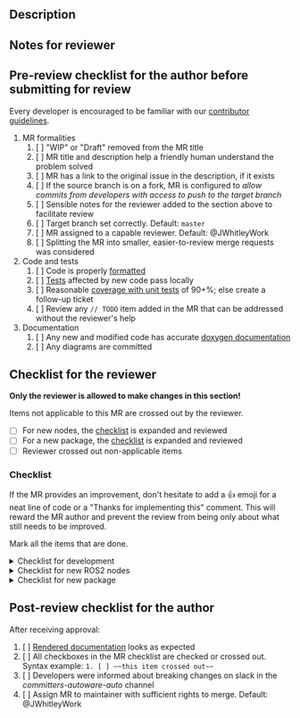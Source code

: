 ## Description
<!-- What is the high-level purpose of this merge request? Link to existing issue -->

## Notes for reviewer
<!-- Items in addition to the checklist below that the reviewer should pay special attention to. How to test the code... -->

## Pre-review checklist for the author before submitting for review

Every developer is encouraged to be familiar with our [contributor guidelines](https://autowarefoundation.gitlab.io/autoware.auto/AutowareAuto/contributor-guidelines.html).

1. MR formalities
   1. [ ] "WIP" or "Draft" removed from the MR title
   1. [ ] MR title and description help a friendly human understand the problem solved
   1. [ ] MR has a link to the original issue in the description, if it exists
   1. [ ] If the source branch is on a fork, MR is configured to *allow commits from developers with access to push to the target branch*
   1. [ ] Sensible notes for the reviewer added to the section above to facilitate review
   1. [ ] Target branch set correctly. Default: `master`
   1. [ ] MR assigned to a capable reviewer. Default: @JWhitleyWork
   1. [ ] Splitting the MR into smaller, easier-to-review merge requests was considered
1. Code and tests
   1. [ ] Code is properly [formatted](https://autowarefoundation.gitlab.io/autoware.auto/AutowareAuto/contributor-guidelines.html#contributors-guidelines-formatting)
   1. [ ] [Tests](https://autowarefoundation.gitlab.io/autoware.auto/AutowareAuto/contributor-guidelines.html#contributors-guidelines-run-tests) affected by new code pass locally
   1. [ ] Reasonable [coverage with unit tests](https://autowarefoundation.gitlab.io/autoware.auto/AutowareAuto/contributor-guidelines.html#contributors-guidelines-coverage) of 90+%; else create a follow-up ticket
   1. [ ] Review any `// TODO` item added in the MR that can be addressed without the reviewer's help
1. Documentation
   1. [ ] Any new and modified code has accurate [doxygen documentation](https://autowarefoundation.gitlab.io/autoware.auto/AutowareAuto/documentation.html#documentation-source-code)
   1. [ ] Any diagrams are committed

## Checklist for the reviewer

**Only the reviewer is allowed to make changes in this section!**

Items not applicable to this MR are crossed out by the reviewer.

- [ ] For new nodes, the [checklist](#new-node) is expanded and reviewed
- [ ] For a new package, the [checklist](#new-package) is expanded and reviewed
- [ ] Reviewer crossed out non-applicable items

### Checklist

If the MR provides an improvement, don't hesitate to add a :thumbsup: emoji for a neat line of code or a "Thanks for implementing this" comment. This will reward the MR author and prevent the review from being only about what still needs to be improved.

Mark all the items that are done.
<details>
<summary markdown="span"><a name="general">Checklist for development</a></summary>

1. Basic checks
   1. [ ] The MR title describes what is being done on the ticket
   1. [ ] All functional code written in C++14, tooling code may be written in Python 3.5+ or Bash
   1. [ ] The first commit has a proper [commit message](https://autowarefoundation.gitlab.io/autoware.auto/AutowareAuto/contributor-guidelines.html#contributors-guidelines-committing) to be used as a basis for the squashed commit created at the very end; e.g. `[#928] Fix foo in bar`
1. Code correctness
   1. [ ] The problem/feature is solved (reproducibly)
   1. [ ] The solution is performant enough for the use case in mind
   1. [ ] Any disabled lints inside the code or at the package level are justified
1. Open work
   1. [ ] Any added source-code comment about future work refers to a follow-up GitLab issue explicitly; e.g., `// TODO #551 refactor code below`
1. Documentation
   1. [ ] New classes, methods, functions in headers are documented with doxygen-style comments
   1. [ ] If implementation (of a function...) is modified, the doxygen documentation is updated accordingly
   1. [ ] The [design article](https://autowarefoundation.gitlab.io/autoware.auto/AutowareAuto/documentation.html#documentation-package) is updated with the implementation
   1. [ ] Drawings are created when needed and committed to `git`
   1. [ ] Modified files have a license that is [compatible](https://gitlab.com/autowarefoundation/autoware.auto/AutowareAuto/-/blob/master/CONTRIBUTING.md) with AutowareAuto
1. Testing
   1. [ ] Code coverage with unit tests does not decrease. Aim for coverage with unit tests of 90+%; else create a follow-up ticket
   1. [ ] Unit tests make sense and cover the business logic and error cases
   1. [ ] Integration tests are sensible and not flaky

</details>

<details>
  <summary markdown="span"><a name="new-node">Checklist for new ROS2 nodes</a></summary>

1. [ ] Every node is [registered as a component](https://autowarefoundation.gitlab.io/autoware.auto/AutowareAuto/contributor-guidelines.html#contributors-guidelines-components)
1. [ ] The [naming conventions](https://autowarefoundation.gitlab.io/autoware.auto/AutowareAuto/autoware-common-naming-guidelines.html) are followed
1. [ ] At least the basic launch integration test is included

</details>

<details>
  <summary markdown="span"><a name="new-package">Checklist for new package</a></summary>

1. Structure
   1. [ ] The package name and organization into files is sensible
   1. [ ] Core functionality is separated from the ROS2-specific part where reasonable
   1. [ ] There is a design document that explains the package at a high level
   1. [ ] All dependencies are explicitly included in [`package.xml`](https://autowarefoundation.gitlab.io/autoware.auto/AutowareAuto/contributor-guidelines.html#contributors-guidelines-minimal-package-xml-example) with the proper `<*depend>` declaration

When starting from scratch, new packages should be created with the [`autoware_auto_create_pkg`](https://autowarefoundation.gitlab.io/autoware.auto/AutowareAuto/autoware_auto_create_pkg-package-design.html) macro and they will automatically satisfy the following criteria.

1. If an existing package is added to `AutowareAuto`, it should match the output of `autoware_auto_create_pkg` regarding
   1. [ ] same set of linters
   1. [ ] visibility control
   1. [ ] finding build dependencies in [`cmake`](https://autowarefoundation.gitlab.io/autoware.auto/AutowareAuto/contributor-guidelines.html#contributors-guidelines-minimal-cmake-example) with `ament_auto_find_build_dependencies()`
   1. [ ] installing with `ament_auto_package()`
 </details>

## Post-review checklist for the author

After receiving approval:

1. [ ] [Rendered documentation](https://autowarefoundation.gitlab.io/autoware.auto/AutowareAuto/documentation.html#documentation-rendering) looks as expected
1. [ ] All checkboxes in the MR checklist are checked or crossed out. Syntax example: `1. [ ] ~~this item crossed out~~`
1. [ ] Developers were informed about breaking changes on slack in the _committers-autoware-auto_ channel
1. [ ] Assign MR to maintainer with sufficient rights to merge. Default: @JWhitleyWork
